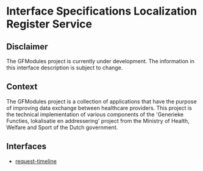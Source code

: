 # Interface Specifications Localization Register Service

## Disclaimer

The GFModules project is currently under development. The information in this interface description is
subject to change.

## Context

The GFModules project is a collection of applications that have the purpose of improving
data exchange between healthcare providers. This project is the technical implementation of
various components of the 'Generieke Functies, lokalisatie en addressering' project from the
Ministry of Health, Welfare and Sport of the Dutch government.

<div style="page-break-after: always;"></div>

## Interfaces

- [request-timeline](request-timeline.md)
